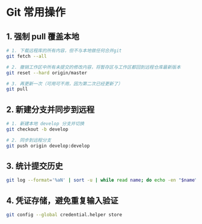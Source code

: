 # Git 常用操作

## 1. 强制 pull 覆盖本地

```bash
# 1. 下载远程库的所有内容，但不与本地做任何合并git
git fetch --all

# 2. 撤销工作区中所有未提交的修改内容，将暂存区与工作区都回到远程仓库最新版本
git reset --hard origin/master

# 3. 再更新一次（可用可不用，因为第二次已经更新了）
git pull
```

## 2. 新建分支并同步到远程

```bash
# 1. 新建本地 develop 分支并切换
git checkout -b develop

# 2. 同步到远程分支
git push origin develop:develop
```

## 3. 统计提交历史

```bash
git log --format='%aN' | sort -u | while read name; do echo -en "$name\t"; git log --author="$name" --pretty=tformat: --numstat | awk '{ add += $1; subs += $2; loc += $1 - $2 } END { printf "added lines: %s, removed lines: %s, total lines: %s\n", add, subs, loc }' -; done
```

## 4. 凭证存储，避免重复输入验证

```bash
git config --global credential.helper store
```


